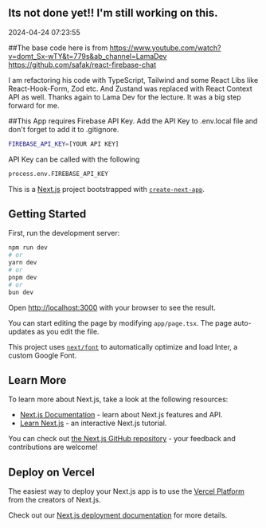 
## Its not done yet!! I'm still working on this. 
2024-04-24 07:23:55

##The base code here is from 
https://www.youtube.com/watch?v=domt_Sx-wTY&t=779s&ab_channel=LamaDev
https://github.com/safak/react-firebase-chat


I am refactoring his code with TypeScript, Tailwind and some React Libs like React-Hook-Form, Zod etc. And Zustand was replaced with React Context API as well.
Thanks again to Lama Dev for the lecture. It was a big step forward for me.

##This App requires Firebase API Key.
Add the API Key to .env.local file and don't forget to add it to .gitignore. 
```bash
FIREBASE_API_KEY=[YOUR API KEY]
```

API Key can be called with the following
```bash
process.env.FIREBASE_API_KEY
```



This is a [Next.js](https://nextjs.org/) project bootstrapped with [`create-next-app`](https://github.com/vercel/next.js/tree/canary/packages/create-next-app).

## Getting Started

First, run the development server:

```bash
npm run dev
# or
yarn dev
# or
pnpm dev
# or
bun dev
```

Open [http://localhost:3000](http://localhost:3000) with your browser to see the result.

You can start editing the page by modifying `app/page.tsx`. The page auto-updates as you edit the file.

This project uses [`next/font`](https://nextjs.org/docs/basic-features/font-optimization) to automatically optimize and load Inter, a custom Google Font.

## Learn More

To learn more about Next.js, take a look at the following resources:

- [Next.js Documentation](https://nextjs.org/docs) - learn about Next.js features and API.
- [Learn Next.js](https://nextjs.org/learn) - an interactive Next.js tutorial.

You can check out [the Next.js GitHub repository](https://github.com/vercel/next.js/) - your feedback and contributions are welcome!

## Deploy on Vercel

The easiest way to deploy your Next.js app is to use the [Vercel Platform](https://vercel.com/new?utm_medium=default-template&filter=next.js&utm_source=create-next-app&utm_campaign=create-next-app-readme) from the creators of Next.js.

Check out our [Next.js deployment documentation](https://nextjs.org/docs/deployment) for more details.
